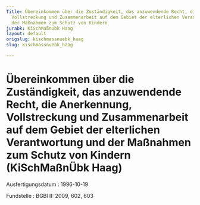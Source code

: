 ```yaml
---
Title: Übereinkommen über die Zuständigkeit, das anzuwendende Recht, die Anerkennung,
  Vollstreckung und Zusammenarbeit auf dem Gebiet der elterlichen Verantwortung und
  der Maßnahmen zum Schutz von Kindern
jurabk: KiSchMaßnÜbk Haag
layout: default
origslug: kischmassnuebk_haag
slug: kischmassnuebk_haag

---
```


# Übereinkommen über die Zuständigkeit, das anzuwendende Recht, die Anerkennung, Vollstreckung und Zusammenarbeit auf dem Gebiet der elterlichen Verantwortung und der Maßnahmen zum Schutz von Kindern (KiSchMaßnÜbk Haag)

Ausfertigungsdatum
:   1996-10-19

Fundstelle
:   BGBl II: 2009, 602, 603

